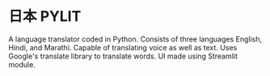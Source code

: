 # 日本 PYLIT

A language translator coded in Python. Consists of three languages English, Hindi, and Marathi.
Capable of translating voice as well as text. Uses Google's translate library to translate words.
UI made using Streamlit module. 

